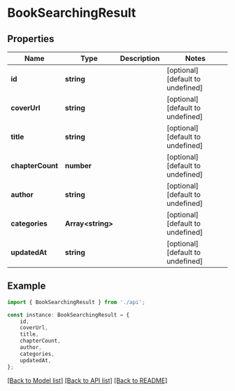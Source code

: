# BookSearchingResult


## Properties

Name | Type | Description | Notes
------------ | ------------- | ------------- | -------------
**id** | **string** |  | [optional] [default to undefined]
**coverUrl** | **string** |  | [optional] [default to undefined]
**title** | **string** |  | [optional] [default to undefined]
**chapterCount** | **number** |  | [optional] [default to undefined]
**author** | **string** |  | [optional] [default to undefined]
**categories** | **Array&lt;string&gt;** |  | [optional] [default to undefined]
**updatedAt** | **string** |  | [optional] [default to undefined]

## Example

```typescript
import { BookSearchingResult } from './api';

const instance: BookSearchingResult = {
    id,
    coverUrl,
    title,
    chapterCount,
    author,
    categories,
    updatedAt,
};
```

[[Back to Model list]](../README.md#documentation-for-models) [[Back to API list]](../README.md#documentation-for-api-endpoints) [[Back to README]](../README.md)
